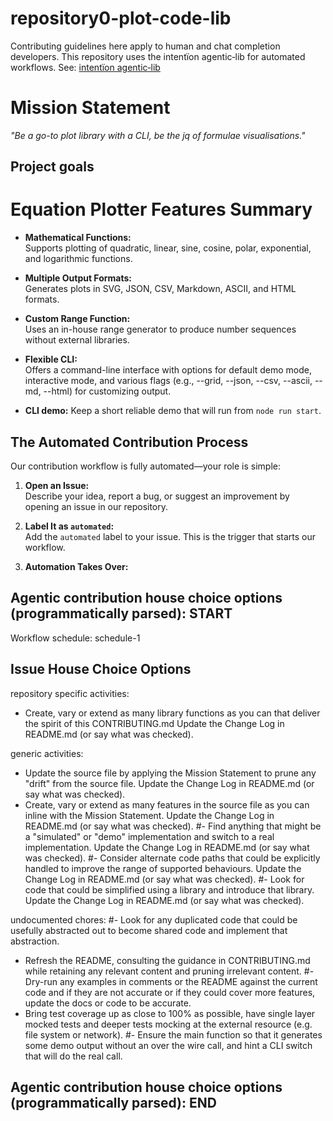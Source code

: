 # repository0-plot-code-lib

Contributing guidelines here apply to human and chat completion developers.
This repository uses the intentïon agentic‑lib for automated workflows. See: [intentïon agentic‑lib](https://github.com/xn-intenton-z2a/agentic-lib)

# Mission Statement

_"Be a go-to plot library with a CLI, be the jq of formulae visualisations."_

## Project goals

# Equation Plotter Features Summary

- **Mathematical Functions:**  
  Supports plotting of quadratic, linear, sine, cosine, polar, exponential, and logarithmic functions.

- **Multiple Output Formats:**  
  Generates plots in SVG, JSON, CSV, Markdown, ASCII, and HTML formats.

- **Custom Range Function:**  
  Uses an in-house range generator to produce number sequences without external libraries.

- **Flexible CLI:**  
  Offers a command-line interface with options for default demo mode, interactive mode, and various flags (e.g., --grid, --json, --csv, --ascii, --md, --html) for customizing output.

- **CLI demo:**
  Keep a short reliable demo that will run from `node run start`.

## The Automated Contribution Process

Our contribution workflow is fully automated—your role is simple:

1. **Open an Issue:**  
   Describe your idea, report a bug, or suggest an improvement by opening an issue in our repository.

2. **Label It as `automated`:**  
   Add the `automated` label to your issue. This is the trigger that starts our workflow.

3. **Automation Takes Over:**  

## Agentic contribution house choice options (programmatically parsed): START

Workflow schedule: schedule-1

## Issue House Choice Options

repository specific activities:
- Create, vary or extend as many library functions as you can that deliver the spirit of this CONTRIBUTING.md Update the Change Log in README.md (or say what was checked).

generic activities:
- Update the source file by applying the Mission Statement to prune any "drift" from the source file. Update the Change Log in README.md (or say what was checked).
- Create, vary or extend as many features in the source file as you can inline with the Mission Statement. Update the Change Log in README.md (or say what was checked).
  #- Find anything that might be a "simulated" or "demo" implementation and switch to a real implementation. Update the Change Log in README.md (or say what was checked).
  #- Consider alternate code paths that could be explicitly handled to improve the range of supported behaviours. Update the Change Log in README.md (or say what was checked).
  #- Look for code that could be simplified using a library and introduce that library. Update the Change Log in README.md (or say what was checked).

undocumented chores:
#- Look for any duplicated code that could be usefully abstracted out to become shared code and implement that abstraction.
- Refresh the README, consulting the guidance in CONTRIBUTING.md while retaining any relevant content and pruning irrelevant content.
  #- Dry-run any examples in comments or the README against the current code and if they are not accurate or if they could cover more features, update the docs or code to be accurate.
- Bring test coverage up as close to 100% as possible, have single layer mocked tests and deeper tests mocking at the external resource (e.g. file system or network).
  #- Ensure the main function so that it generates some demo output without an over the wire call, and hint a CLI switch that will do the real call.

## Agentic contribution house choice options (programmatically parsed): END
